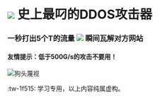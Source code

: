 # ![](https://github.githubassets.com/images/icons/emoji/unicode/1f449.png) 史上最叼的DDOS攻击器






### 一秒打出5个T的流量 ![](https://github.githubassets.com/images/icons/emoji/unicode/1f449.png) 瞬间瓦解对方网站

#### 友情提示：低于500G/s的攻击不要用！



![狗头蔑视](https://raw.githubusercontent.com/cyhx2017/Blog/master/images/doge.png "狗头蔑视")

:tw-1f515: 学习专用，以上内容纯属虚构。